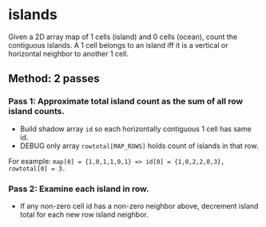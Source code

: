 # islands

Given a 2D array map of 1 cells (island) and 0 cells (ocean), count the contiguous islands.
A 1 cell belongs to an island iff it is a vertical or horizontal neighbor to another 1 cell.

## Method: 2 passes

### Pass 1: Approximate total island count as the sum of all row island counts.

- Build shadow array `id` so each horizontally contiguous 1 cell has same id.
- DEBUG only array `rowtotal[MAP_ROWS]` holds count of islands in that row.

For example: `map[0] = {1,0,1,1,0,1} => id[0] = {1,0,2,2,0,3}, rowtotal[0] = 3.`

### Pass 2: Examine each island in row.

- If any non-zero cell id has a non-zero neighbor above, decrement island total for each new row island neighbor.

